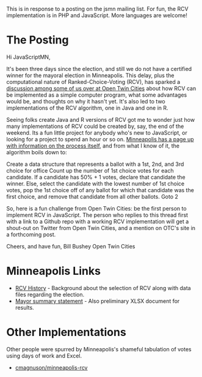 This is in response to a posting on the jsmn mailing list.  For fun, the RCV implementation is in PHP and JavaScript.  More languages are welcome!


The Posting
===========

Hi JavaScriptMN,

It's been three days since the election, and still we do not have a certified winner for the mayoral election in Minneapolis. This delay, plus the computational nature of Ranked-Choice-Voting (RCV), has sparked a [discussion among some of us over at Open Twin Cities](https://groups.google.com/forum/#!topic/twin-cities-brigade/16puVbT38oU) about how RCV can be implemented as a simple computer program, what some advantages would be, and thoughts on why it hasn't yet. It's also led to two implementations of the RCV algorithm, one in Java and one in R.

Seeing folks create Java and R versions of RCV got me to wonder just how many implementations of RCV could be created by, say, the end of the weekend. Its a fun little project for anybody who's new to JavaScript, or looking for a project to spend an hour or so on. [Minneapolis has a page up with information on the process itself](http://vote.minneapolismn.gov/rcv/rcv-history), and from what I know of it, the algorithm boils down to:

Create a data structure that represents a ballot with a 1st, 2nd, and 3rd choice for office
Count up the number of 1st choice votes for each candidate. If a candidate has 50% + 1 votes, declare that candidate the winner.
Else, select the candidate with the lowest number of 1st choice votes, pop the 1st choice off of any ballot for which that candidate was the first choice, and remove that candidate from all other ballots.
Goto 2

So, here is a fun challenge from Open Twin Cities: be the first person to implement RCV in JavaScript. The person who replies to this thread first with a link to a Github repo with a working RCV implementation will get a shout-out on Twitter from Open Twin Cities, and a mention on OTC's site in a forthcoming post.

Cheers, and have fun,
Bill Bushey
Open Twin Cities


Minneapolis Links
=================

* [RCV History](http://vote.minneapolismn.gov/rcv/rcv-history) - Background about the selection of RCV along with data files regarding the election.
* [Mayor summary statement](http://vote.minneapolismn.gov/results/2013/2013-mayor-tabulation) - Also preliminary XLSX document for results.


Other Implementations
=====================

Other people were spurred by Minneapolis's shameful tabulation of votes using days of work and Excel.

* [cmagnuson/minneapolis-rcv](https://github.com/cmagnuson/minneapolis-rcv)
